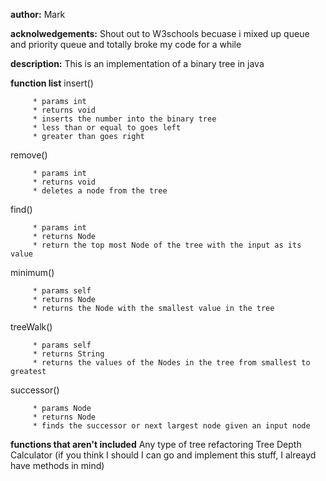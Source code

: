 **author:** Mark

**acknolwedgements:** Shout out to W3schools becuase i mixed up queue and priority queue and totally broke my code for a while

**description:** This is an implementation of a binary tree in java

**function list**
insert()
```
     * params int
     * returns void
     * inserts the number into the binary tree
     * less than or equal to goes left
     * greater than goes right
```


remove()
```
     * params int
     * returns void
     * deletes a node from the tree
```


find()
```
     * params int
     * returns Node
     * return the top most Node of the tree with the input as its value
```


minimum()
```
     * params self
     * returns Node
     * returns the Node with the smallest value in the tree
```


treeWalk()
```
     * params self
     * returns String
     * returns the values of the Nodes in the tree from smallest to greatest
```


successor()
```
     * params Node
     * returns Node
     * finds the successor or next largest node given an input node
```


**functions that aren't included**
Any type of tree refactoring
Tree Depth Calculator
(if you think I should I can go and implement this stuff, I alreayd have methods in mind)
